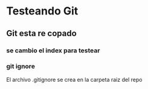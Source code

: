 # Testeando Git
## Git esta re copado

### se cambio el index para testear


### git ignore

El archivo .gitignore se crea en la carpeta raiz del repo
